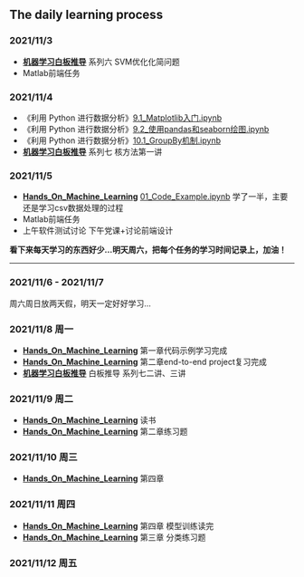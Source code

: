 ## The daily learning process

### 2021/11/3

+ **[机器学习白板推导](https://www.bilibili.com/video/BV1aE411o7qd?spm_id_from=333.999.0.0)** 系列六 SVM优化化简问题
+ Matlab前端任务

### 2021/11/4

+ 《利用 Python 进行数据分析》[9.1_Matplotlib入门.ipynb](https://github.com/Tjyy-1223/BookNote_PythonForDataAnalysis/blob/main/第九章_绘图和可视化/9.1_Matplotlib入门.ipynb)
+ 《利用 Python 进行数据分析》[9.2_使用pandas和seaborn绘图.ipynb](https://github.com/Tjyy-1223/BookNote_PythonForDataAnalysis/blob/main/第九章_绘图和可视化/9.2_使用pandas和seaborn绘图.ipynb)
+ 《利用 Python 进行数据分析》[10.1_GroupBy机制.ipynb](https://github.com/Tjyy-1223/BookNote_PythonForDataAnalysis/blob/main/第十章_数据聚合和分组运算/10.1_GroupBy机制.ipynb)
+ **[机器学习白板推导](https://www.bilibili.com/video/BV1aE411o7qd?spm_id_from=333.999.0.0)** 系列七 核方法第一讲

### 2021/11/5

+ **[Hands_On_Machine_Learning](https://github.com/Tjyy-1223/Hands_On_Machine_Learning)**   [01_Code_Example.ipynb](https://github.com/Tjyy-1223/Hands_On_Machine_Learning/blob/main/1_The_Machine_Learning_Landscape/01_Code_Example.ipynb)    学了一半，主要还是学习csv数据处理的过程
+ Matlab前端任务
+ 上午软件测试讨论 下午党课+讨论前端设计

**看下来每天学习的东西好少...明天周六，把每个任务的学习时间记录上，加油！**

------

### 2021/11/6  -  2021/11/7

周六周日放两天假，明天一定好好学习...

### 2021/11/8	周一

+ **[Hands_On_Machine_Learning](https://github.com/Tjyy-1223/Hands_On_Machine_Learning)**	第一章代码示例学习完成
+ **[Hands_On_Machine_Learning](https://github.com/Tjyy-1223/Hands_On_Machine_Learning)**	第二章end-to-end project复习完成
+ **[机器学习白板推导](https://www.bilibili.com/video/BV1aE411o7qd?spm_id_from=333.999.0.0)** 白板推导 系列七二讲、三讲

### 2021/11/9	周二

+ **[Hands_On_Machine_Learning](https://github.com/Tjyy-1223/Hands_On_Machine_Learning)** 读书
+ **[Hands_On_Machine_Learning](https://github.com/Tjyy-1223/Hands_On_Machine_Learning)** 第二章练习题

### 2021/11/10    周三

+ **[Hands_On_Machine_Learning](https://github.com/Tjyy-1223/Hands_On_Machine_Learning)** 第四章

### 2021/11/11   周四

+ **[Hands_On_Machine_Learning](https://github.com/Tjyy-1223/Hands_On_Machine_Learning)** 第四章 模型训练读完
+ **[Hands_On_Machine_Learning](https://github.com/Tjyy-1223/Hands_On_Machine_Learning)** 第三章 分类练习题

### 2021/11/12   周五

